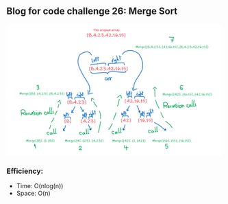 ## Blog for code challenge 26: Merge Sort

![BlogForChallenge26](screenShots/blog27.PNG)

### Efficiency:

- Time: O(nlog(n))
- Space: O(n)